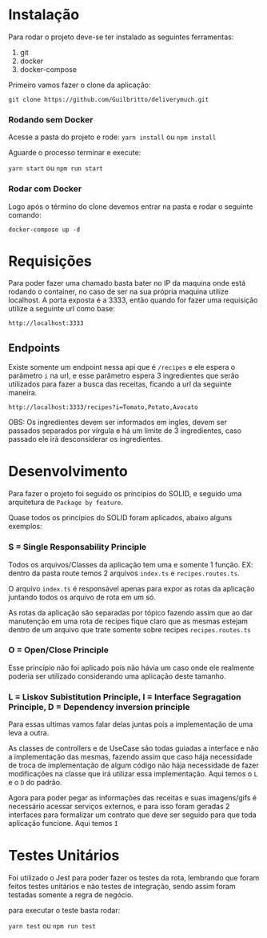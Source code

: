 # Instalação

Para rodar o projeto deve-se ter instalado as seguintes ferramentas:

1. git
2. docker
3. docker-compose

Primeiro vamos fazer o clone da aplicação:

`git clone https://github.com/Guilbritto/deliverymuch.git`

### Rodando sem Docker
Acesse a pasta do projeto e rode:
`yarn install` ou `npm install`

Aguarde o processo terminar e execute:

`yarn start` ou  `npm run start`

### Rodar com Docker 
Logo após o término do clone devemos entrar na pasta e rodar o seguinte comando:

`docker-compose up -d`

# Requisições

Para poder fazer uma chamado basta bater no IP da maquina onde está rodando o container, no caso de ser na sua própria maquina utilize localhost. A porta exposta é a 3333, então quando for fazer uma requisição utilize a seguinte url como base:

`http://localhost:3333`

## Endpoints

Existe somente um endpoint nessa api que é `/recipes` e ele espera o parâmetro `i` na url, e esse parâmetro espera 3 ingredientes que serão utilizados para fazer a busca das receitas, ficando a url da seguinte maneira.

`http://localhost:3333/recipes?i=Tomato,Potato,Avocato`

OBS: Os ingredientes devem ser informados em ingles, devem ser passados separados por vírgula e há um limite de 3 ingredientes, caso passado ele irá desconsiderar os ingredientes.

# Desenvolvimento

Para fazer o projeto foi seguido os princípios do SOLID, e seguido uma arquitetura de `Package by feature`.

Quase todos os princípios do SOLID foram aplicados, abaixo alguns exemplos:

### S = Single Responsability Principle

Todos os arquivos/Classes da aplicação tem uma e somente 1 função.
EX: dentro da pasta route temos 2 arquivos `index.ts` e `recipes.routes.ts`.

O arquivo `index.ts` é responsável apenas para expor as rotas da aplicação juntando todos os arquivo de rota em um só.

As rotas da aplicação são separadas por tópico fazendo assim que ao dar manutenção em uma rota de recipes fique claro que as mesmas estejam dentro de um arquivo que trate somente sobre recipes `recipes.routes.ts`

### O = Open/Close Principle 

Esse princípio não foi aplicado pois não hávia um caso onde ele realmente poderia ser utilizado considerando uma aplicação deste tamanho.

### L = Liskov Subistitution Principle, I = Interface Segragation Principle, D = Dependency inversion principle

Para essas ultimas vamos falar delas juntas pois a implementação de uma leva a outra.

As classes de controllers e de UseCase são todas guiadas a interface e não a implementação das mesmas, fazendo assim que caso hája necessidade de troca de implementação de algum código não hája necessidade de fazer modificações na classe que irá utilizar essa implementação. Aqui temos o `L` e o `D` do padrão.

Agora para poder pegar as informações das receitas e suas imagens/gifs é necessário acessar serviços externos, e para isso foram geradas 2 interfaces para formalizar um contrato que deve ser seguido para que toda aplicação funcione. Aqui temos `I` 

# Testes Unitários

Foi utilizado o Jest para poder fazer os testes da rota, lembrando que foram feitos testes unitários e não testes de integração, sendo assim foram testadas somente a regra de negócio.

para executar o teste basta rodar: 

`yarn test` ou `npm run test`
